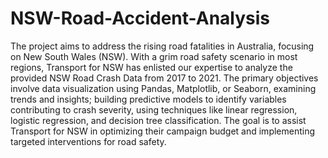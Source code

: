 # NSW-Road-Accident-Analysis
The project aims to address the rising road fatalities in Australia, focusing on New South Wales (NSW). With a grim road safety scenario in most regions, Transport for NSW has enlisted our expertise to analyze the provided NSW Road Crash Data from 2017 to 2021. The primary objectives involve data visualization using Pandas, Matplotlib, or Seaborn, examining trends and insights; building predictive models to identify variables contributing to crash severity, using techniques like linear regression, logistic regression, and decision tree classification. The goal is to assist Transport for NSW in optimizing their campaign budget and implementing targeted interventions for road safety.

